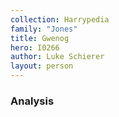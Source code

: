 ```yaml
---
collection: Harrypedia
family: "Jones"
title: Gwenog
hero: I0266
author: Luke Schierer
layout: person
---
```


### Analysis
